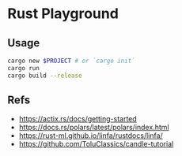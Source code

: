 # Rust Playground

## Usage

```bash
cargo new $PROJECT # or `cargo init`
cargo run
cargo build --release
```

## Refs

- <https://actix.rs/docs/getting-started>
- <https://docs.rs/polars/latest/polars/index.html>
- <https://rust-ml.github.io/linfa/rustdocs/linfa/>
- <https://github.com/ToluClassics/candle-tutorial>
